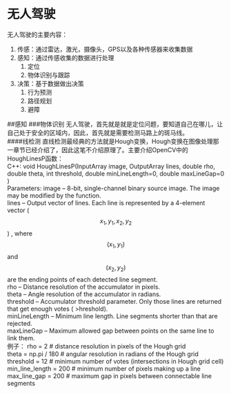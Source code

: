 # 无人驾驶

无人驾驶的主要内容：

1. 传感：通过雷达，激光，摄像头，GPS以及各种传感器来收集数据
2. 感知：通过传感收集的数据进行处理
   1. 定位
   2. 物体识别与跟踪
3. 决策：基于数据做出决策
   1. 行为预测
   2. 路径规划
   3. 避障
   
##感知
###物体识别
无人驾驶，首先就是就是定位问题，要知道自己在哪儿，让自己处于安全的区域内，因此，首先就是需要检测马路上的斑马线。  
####线检测
直线检测最经典的方法就是Hough变换，Hough变换在图像处理那一章节已经介绍了，因此这笔不介绍原理了。主要介绍OpenCV中的HoughLinesP函数：  
C++: void HoughLinesP(InputArray image, OutputArray lines, double rho, double theta, int threshold, double minLineLength=0, double maxLineGap=0 )  
Parameters:	
image – 8-bit, single-channel binary source image. The image may be modified by the function.  
lines – Output vector of lines. Each line is represented by a 4-element vector  ($$x_1, y_1, x_2, y_2$$) , where  $$(x_1,y_1)$$ and  $$(x_2, y_2)$$ are the ending points of each detected line segment.    
rho – Distance resolution of the accumulator in pixels.  
theta – Angle resolution of the accumulator in radians.   
threshold – Accumulator threshold parameter. Only those lines are returned that get enough votes ( >hreshold).   
minLineLength – Minimum line length. Line segments shorter than that are rejected.   
maxLineGap – Maximum allowed gap between points on the same line to link them.   
例子：
rho = 2  # distance resolution in pixels of the Hough grid   
theta = np.pi / 180  # angular resolution in radians of the Hough grid   
threshold = 12  # minimum number of votes (intersections in Hough grid cell)   
min_line_length = 200  # minimum number of pixels making up a line   
max_line_gap = 200  # maximum gap in pixels between connectable line segments      





